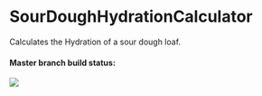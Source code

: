 

# SourDoughHydrationCalculator
Calculates the Hydration of a sour dough loaf.

#### Master branch build status: 
![](https://travis-ci.org/[CDSteer]/MovingHelper.svg?branch=master)
